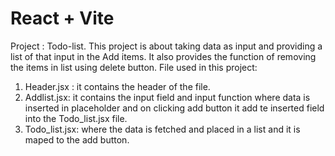 # React + Vite

Project : Todo-list.
This project is about taking data as input and providing a list of that input in the Add items. It also provides the function of removing the items in list using delete button.
File used in this project:
1. Header.jsx : it contains the header of the file.
2. Addlist.jsx: it contains the input field and input function where data is inserted in placeholder and on clicking add button it add te inserted field into the Todo_list.jsx file.
3. Todo_list.jsx: where the data is fetched and placed in a list and it is maped to the add button.
